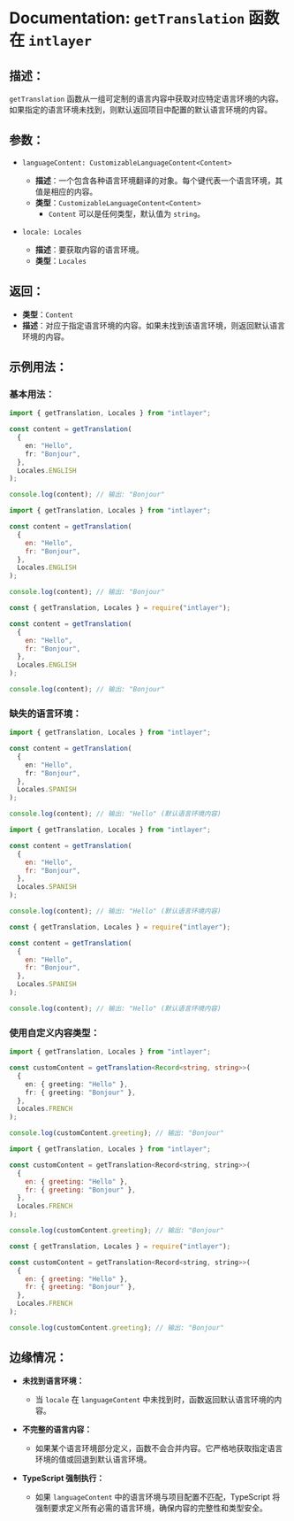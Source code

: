 # Documentation: `getTranslation` 函数在 `intlayer`

## 描述：

`getTranslation` 函数从一组可定制的语言内容中获取对应特定语言环境的内容。如果指定的语言环境未找到，则默认返回项目中配置的默认语言环境的内容。

## 参数：

- `languageContent: CustomizableLanguageContent<Content>`

  - **描述**：一个包含各种语言环境翻译的对象。每个键代表一个语言环境，其值是相应的内容。
  - **类型**：`CustomizableLanguageContent<Content>`
    - `Content` 可以是任何类型，默认值为 `string`。

- `locale: Locales`

  - **描述**：要获取内容的语言环境。
  - **类型**：`Locales`

## 返回：

- **类型**：`Content`
- **描述**：对应于指定语言环境的内容。如果未找到该语言环境，则返回默认语言环境的内容。

## 示例用法：

### 基本用法：

```typescript codeFormat="typescript"
import { getTranslation, Locales } from "intlayer";

const content = getTranslation(
  {
    en: "Hello",
    fr: "Bonjour",
  },
  Locales.ENGLISH
);

console.log(content); // 输出: "Bonjour"
```

```javascript codeFormat="esm"
import { getTranslation, Locales } from "intlayer";

const content = getTranslation(
  {
    en: "Hello",
    fr: "Bonjour",
  },
  Locales.ENGLISH
);

console.log(content); // 输出: "Bonjour"
```

```javascript codeFormat="commonjs"
const { getTranslation, Locales } = require("intlayer");

const content = getTranslation(
  {
    en: "Hello",
    fr: "Bonjour",
  },
  Locales.ENGLISH
);

console.log(content); // 输出: "Bonjour"
```

### 缺失的语言环境：

```typescript codeFormat="typescript"
import { getTranslation, Locales } from "intlayer";

const content = getTranslation(
  {
    en: "Hello",
    fr: "Bonjour",
  },
  Locales.SPANISH
);

console.log(content); // 输出: "Hello" (默认语言环境内容)
```

```javascript codeFormat="esm"
import { getTranslation, Locales } from "intlayer";

const content = getTranslation(
  {
    en: "Hello",
    fr: "Bonjour",
  },
  Locales.SPANISH
);

console.log(content); // 输出: "Hello" (默认语言环境内容)
```

```javascript codeFormat="commonjs"
const { getTranslation, Locales } = require("intlayer");

const content = getTranslation(
  {
    en: "Hello",
    fr: "Bonjour",
  },
  Locales.SPANISH
);

console.log(content); // 输出: "Hello" (默认语言环境内容)
```

### 使用自定义内容类型：

```typescript codeFormat="typescript"
import { getTranslation, Locales } from "intlayer";

const customContent = getTranslation<Record<string, string>>(
  {
    en: { greeting: "Hello" },
    fr: { greeting: "Bonjour" },
  },
  Locales.FRENCH
);

console.log(customContent.greeting); // 输出: "Bonjour"
```

```javascript codeFormat="esm"
import { getTranslation, Locales } from "intlayer";

const customContent = getTranslation<Record<string, string>>(
  {
    en: { greeting: "Hello" },
    fr: { greeting: "Bonjour" },
  },
  Locales.FRENCH
);

console.log(customContent.greeting); // 输出: "Bonjour"
```

```javascript codeFormat="commonjs"
const { getTranslation, Locales } = require("intlayer");

const customContent = getTranslation<Record<string, string>>(
  {
    en: { greeting: "Hello" },
    fr: { greeting: "Bonjour" },
  },
  Locales.FRENCH
);

console.log(customContent.greeting); // 输出: "Bonjour"
```

## 边缘情况：

- **未找到语言环境：**
  - 当 `locale` 在 `languageContent` 中未找到时，函数返回默认语言环境的内容。
- **不完整的语言内容：**

  - 如果某个语言环境部分定义，函数不会合并内容。它严格地获取指定语言环境的值或回退到默认语言环境。

- **TypeScript 强制执行：**
  - 如果 `languageContent` 中的语言环境与项目配置不匹配，TypeScript 将强制要求定义所有必需的语言环境，确保内容的完整性和类型安全。
